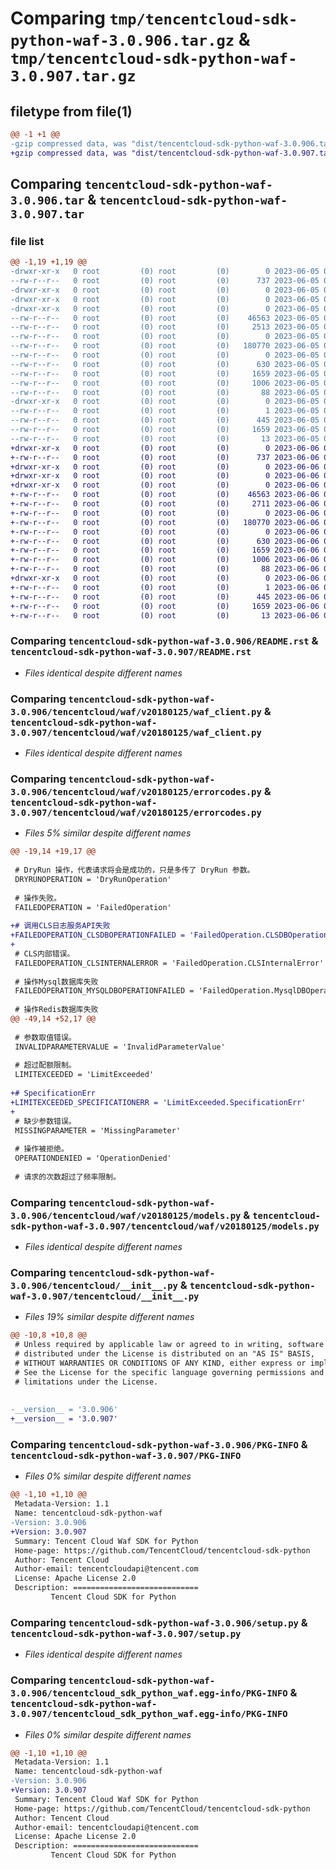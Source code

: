 # Comparing `tmp/tencentcloud-sdk-python-waf-3.0.906.tar.gz` & `tmp/tencentcloud-sdk-python-waf-3.0.907.tar.gz`

## filetype from file(1)

```diff
@@ -1 +1 @@
-gzip compressed data, was "dist/tencentcloud-sdk-python-waf-3.0.906.tar", last modified: Mon Jun  5 00:46:44 2023, max compression
+gzip compressed data, was "dist/tencentcloud-sdk-python-waf-3.0.907.tar", last modified: Tue Jun  6 02:39:21 2023, max compression
```

## Comparing `tencentcloud-sdk-python-waf-3.0.906.tar` & `tencentcloud-sdk-python-waf-3.0.907.tar`

### file list

```diff
@@ -1,19 +1,19 @@
-drwxr-xr-x   0 root         (0) root         (0)        0 2023-06-05 00:46:44.000000 tencentcloud-sdk-python-waf-3.0.906/
--rw-r--r--   0 root         (0) root         (0)      737 2023-06-05 00:46:44.000000 tencentcloud-sdk-python-waf-3.0.906/README.rst
-drwxr-xr-x   0 root         (0) root         (0)        0 2023-06-05 00:46:44.000000 tencentcloud-sdk-python-waf-3.0.906/tencentcloud/
-drwxr-xr-x   0 root         (0) root         (0)        0 2023-06-05 00:46:44.000000 tencentcloud-sdk-python-waf-3.0.906/tencentcloud/waf/
-drwxr-xr-x   0 root         (0) root         (0)        0 2023-06-05 00:46:44.000000 tencentcloud-sdk-python-waf-3.0.906/tencentcloud/waf/v20180125/
--rw-r--r--   0 root         (0) root         (0)    46563 2023-06-05 00:46:44.000000 tencentcloud-sdk-python-waf-3.0.906/tencentcloud/waf/v20180125/waf_client.py
--rw-r--r--   0 root         (0) root         (0)     2513 2023-06-05 00:46:44.000000 tencentcloud-sdk-python-waf-3.0.906/tencentcloud/waf/v20180125/errorcodes.py
--rw-r--r--   0 root         (0) root         (0)        0 2023-06-05 00:46:44.000000 tencentcloud-sdk-python-waf-3.0.906/tencentcloud/waf/v20180125/__init__.py
--rw-r--r--   0 root         (0) root         (0)   180770 2023-06-05 00:46:44.000000 tencentcloud-sdk-python-waf-3.0.906/tencentcloud/waf/v20180125/models.py
--rw-r--r--   0 root         (0) root         (0)        0 2023-06-05 00:46:44.000000 tencentcloud-sdk-python-waf-3.0.906/tencentcloud/waf/__init__.py
--rw-r--r--   0 root         (0) root         (0)      630 2023-06-05 00:46:44.000000 tencentcloud-sdk-python-waf-3.0.906/tencentcloud/__init__.py
--rw-r--r--   0 root         (0) root         (0)     1659 2023-06-05 00:46:44.000000 tencentcloud-sdk-python-waf-3.0.906/PKG-INFO
--rw-r--r--   0 root         (0) root         (0)     1006 2023-06-05 00:46:44.000000 tencentcloud-sdk-python-waf-3.0.906/setup.py
--rw-r--r--   0 root         (0) root         (0)       88 2023-06-05 00:46:44.000000 tencentcloud-sdk-python-waf-3.0.906/setup.cfg
-drwxr-xr-x   0 root         (0) root         (0)        0 2023-06-05 00:46:44.000000 tencentcloud-sdk-python-waf-3.0.906/tencentcloud_sdk_python_waf.egg-info/
--rw-r--r--   0 root         (0) root         (0)        1 2023-06-05 00:46:44.000000 tencentcloud-sdk-python-waf-3.0.906/tencentcloud_sdk_python_waf.egg-info/dependency_links.txt
--rw-r--r--   0 root         (0) root         (0)      445 2023-06-05 00:46:44.000000 tencentcloud-sdk-python-waf-3.0.906/tencentcloud_sdk_python_waf.egg-info/SOURCES.txt
--rw-r--r--   0 root         (0) root         (0)     1659 2023-06-05 00:46:44.000000 tencentcloud-sdk-python-waf-3.0.906/tencentcloud_sdk_python_waf.egg-info/PKG-INFO
--rw-r--r--   0 root         (0) root         (0)       13 2023-06-05 00:46:44.000000 tencentcloud-sdk-python-waf-3.0.906/tencentcloud_sdk_python_waf.egg-info/top_level.txt
+drwxr-xr-x   0 root         (0) root         (0)        0 2023-06-06 02:39:21.000000 tencentcloud-sdk-python-waf-3.0.907/
+-rw-r--r--   0 root         (0) root         (0)      737 2023-06-06 02:39:21.000000 tencentcloud-sdk-python-waf-3.0.907/README.rst
+drwxr-xr-x   0 root         (0) root         (0)        0 2023-06-06 02:39:21.000000 tencentcloud-sdk-python-waf-3.0.907/tencentcloud/
+drwxr-xr-x   0 root         (0) root         (0)        0 2023-06-06 02:39:21.000000 tencentcloud-sdk-python-waf-3.0.907/tencentcloud/waf/
+drwxr-xr-x   0 root         (0) root         (0)        0 2023-06-06 02:39:21.000000 tencentcloud-sdk-python-waf-3.0.907/tencentcloud/waf/v20180125/
+-rw-r--r--   0 root         (0) root         (0)    46563 2023-06-06 02:39:21.000000 tencentcloud-sdk-python-waf-3.0.907/tencentcloud/waf/v20180125/waf_client.py
+-rw-r--r--   0 root         (0) root         (0)     2711 2023-06-06 02:39:21.000000 tencentcloud-sdk-python-waf-3.0.907/tencentcloud/waf/v20180125/errorcodes.py
+-rw-r--r--   0 root         (0) root         (0)        0 2023-06-06 02:39:21.000000 tencentcloud-sdk-python-waf-3.0.907/tencentcloud/waf/v20180125/__init__.py
+-rw-r--r--   0 root         (0) root         (0)   180770 2023-06-06 02:39:21.000000 tencentcloud-sdk-python-waf-3.0.907/tencentcloud/waf/v20180125/models.py
+-rw-r--r--   0 root         (0) root         (0)        0 2023-06-06 02:39:21.000000 tencentcloud-sdk-python-waf-3.0.907/tencentcloud/waf/__init__.py
+-rw-r--r--   0 root         (0) root         (0)      630 2023-06-06 02:39:21.000000 tencentcloud-sdk-python-waf-3.0.907/tencentcloud/__init__.py
+-rw-r--r--   0 root         (0) root         (0)     1659 2023-06-06 02:39:21.000000 tencentcloud-sdk-python-waf-3.0.907/PKG-INFO
+-rw-r--r--   0 root         (0) root         (0)     1006 2023-06-06 02:39:21.000000 tencentcloud-sdk-python-waf-3.0.907/setup.py
+-rw-r--r--   0 root         (0) root         (0)       88 2023-06-06 02:39:21.000000 tencentcloud-sdk-python-waf-3.0.907/setup.cfg
+drwxr-xr-x   0 root         (0) root         (0)        0 2023-06-06 02:39:21.000000 tencentcloud-sdk-python-waf-3.0.907/tencentcloud_sdk_python_waf.egg-info/
+-rw-r--r--   0 root         (0) root         (0)        1 2023-06-06 02:39:21.000000 tencentcloud-sdk-python-waf-3.0.907/tencentcloud_sdk_python_waf.egg-info/dependency_links.txt
+-rw-r--r--   0 root         (0) root         (0)      445 2023-06-06 02:39:21.000000 tencentcloud-sdk-python-waf-3.0.907/tencentcloud_sdk_python_waf.egg-info/SOURCES.txt
+-rw-r--r--   0 root         (0) root         (0)     1659 2023-06-06 02:39:21.000000 tencentcloud-sdk-python-waf-3.0.907/tencentcloud_sdk_python_waf.egg-info/PKG-INFO
+-rw-r--r--   0 root         (0) root         (0)       13 2023-06-06 02:39:21.000000 tencentcloud-sdk-python-waf-3.0.907/tencentcloud_sdk_python_waf.egg-info/top_level.txt
```

### Comparing `tencentcloud-sdk-python-waf-3.0.906/README.rst` & `tencentcloud-sdk-python-waf-3.0.907/README.rst`

 * *Files identical despite different names*

### Comparing `tencentcloud-sdk-python-waf-3.0.906/tencentcloud/waf/v20180125/waf_client.py` & `tencentcloud-sdk-python-waf-3.0.907/tencentcloud/waf/v20180125/waf_client.py`

 * *Files identical despite different names*

### Comparing `tencentcloud-sdk-python-waf-3.0.906/tencentcloud/waf/v20180125/errorcodes.py` & `tencentcloud-sdk-python-waf-3.0.907/tencentcloud/waf/v20180125/errorcodes.py`

 * *Files 5% similar despite different names*

```diff
@@ -19,14 +19,17 @@
 
 # DryRun 操作，代表请求将会是成功的，只是多传了 DryRun 参数。
 DRYRUNOPERATION = 'DryRunOperation'
 
 # 操作失败。
 FAILEDOPERATION = 'FailedOperation'
 
+# 调用CLS日志服务API失败
+FAILEDOPERATION_CLSDBOPERATIONFAILED = 'FailedOperation.CLSDBOperationFailed'
+
 # CLS内部错误。
 FAILEDOPERATION_CLSINTERNALERROR = 'FailedOperation.CLSInternalError'
 
 # 操作Mysql数据库失败
 FAILEDOPERATION_MYSQLDBOPERATIONFAILED = 'FailedOperation.MysqlDBOperationFailed'
 
 # 操作Redis数据库失败
@@ -49,14 +52,17 @@
 
 # 参数取值错误。
 INVALIDPARAMETERVALUE = 'InvalidParameterValue'
 
 # 超过配额限制。
 LIMITEXCEEDED = 'LimitExceeded'
 
+# SpecificationErr
+LIMITEXCEEDED_SPECIFICATIONERR = 'LimitExceeded.SpecificationErr'
+
 # 缺少参数错误。
 MISSINGPARAMETER = 'MissingParameter'
 
 # 操作被拒绝。
 OPERATIONDENIED = 'OperationDenied'
 
 # 请求的次数超过了频率限制。
```

### Comparing `tencentcloud-sdk-python-waf-3.0.906/tencentcloud/waf/v20180125/models.py` & `tencentcloud-sdk-python-waf-3.0.907/tencentcloud/waf/v20180125/models.py`

 * *Files identical despite different names*

### Comparing `tencentcloud-sdk-python-waf-3.0.906/tencentcloud/__init__.py` & `tencentcloud-sdk-python-waf-3.0.907/tencentcloud/__init__.py`

 * *Files 19% similar despite different names*

```diff
@@ -10,8 +10,8 @@
 # Unless required by applicable law or agreed to in writing, software
 # distributed under the License is distributed on an "AS IS" BASIS,
 # WITHOUT WARRANTIES OR CONDITIONS OF ANY KIND, either express or implied.
 # See the License for the specific language governing permissions and
 # limitations under the License.
 
 
-__version__ = '3.0.906'
+__version__ = '3.0.907'
```

### Comparing `tencentcloud-sdk-python-waf-3.0.906/PKG-INFO` & `tencentcloud-sdk-python-waf-3.0.907/PKG-INFO`

 * *Files 0% similar despite different names*

```diff
@@ -1,10 +1,10 @@
 Metadata-Version: 1.1
 Name: tencentcloud-sdk-python-waf
-Version: 3.0.906
+Version: 3.0.907
 Summary: Tencent Cloud Waf SDK for Python
 Home-page: https://github.com/TencentCloud/tencentcloud-sdk-python
 Author: Tencent Cloud
 Author-email: tencentcloudapi@tencent.com
 License: Apache License 2.0
 Description: ============================
         Tencent Cloud SDK for Python
```

### Comparing `tencentcloud-sdk-python-waf-3.0.906/setup.py` & `tencentcloud-sdk-python-waf-3.0.907/setup.py`

 * *Files identical despite different names*

### Comparing `tencentcloud-sdk-python-waf-3.0.906/tencentcloud_sdk_python_waf.egg-info/PKG-INFO` & `tencentcloud-sdk-python-waf-3.0.907/tencentcloud_sdk_python_waf.egg-info/PKG-INFO`

 * *Files 0% similar despite different names*

```diff
@@ -1,10 +1,10 @@
 Metadata-Version: 1.1
 Name: tencentcloud-sdk-python-waf
-Version: 3.0.906
+Version: 3.0.907
 Summary: Tencent Cloud Waf SDK for Python
 Home-page: https://github.com/TencentCloud/tencentcloud-sdk-python
 Author: Tencent Cloud
 Author-email: tencentcloudapi@tencent.com
 License: Apache License 2.0
 Description: ============================
         Tencent Cloud SDK for Python
```

